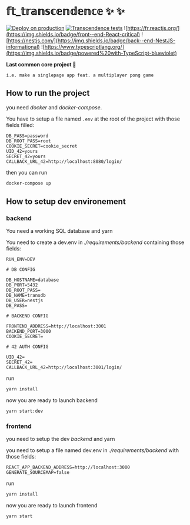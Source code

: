 # 𝕗𝕥_𝕥𝕣𝕒𝕟𝕤𝕔𝕖𝕟𝕕𝕖𝕟𝕔𝕖 ✨ ✨
[![Deploy on production](https://github.com/nouchata/ft_transcendence/actions/workflows/deploy.yml/badge.svg)](https://github.com/nouchata/ft_transcendence/actions/workflows/deploy.yml)
[![Transcendence tests](https://github.com/nouchata/ft_transcendence/actions/workflows/test.yml/badge.svg)](https://github.com/nouchata/ft_transcendence/actions/workflows/test.yml)
![https://fr.reactjs.org/](https://img.shields.io/badge/front--end-React-critical) ![https://nestjs.com/](https://img.shields.io/badge/back--end-NestJS-informational) ![https://www.typescriptlang.org/](https://img.shields.io/badge/powered%20with-TypeScript-blueviolet)

**Last common core project 🙌**

`i.e. make a singlepage app feat. a multiplayer pong game`

## How to run the project

you need _docker_ and _docker-compose_.

You have to setup a file named `.env` at the root of the project with those fields filled:

```env
DB_PASS=password
DB_ROOT_PASS=root
COOKIE_SECRET=cookie_secret
UID_42=yours
SECRET_42=yours
CALLBACK_URL_42=http://localhost:8080/login/
```

then you can run

```sh
docker-compose up
```

## How to setup dev environement

### backend

You need a working SQL database and yarn

You need to create a dev.env in _./requirements/backend_ containing those fields:
```env
RUN_ENV=DEV

# DB CONFIG

DB_HOSTNAME=database
DB_PORT=5432
DB_ROOT_PASS=
DB_NAME=transdb
DB_USER=nestjs
DB_PASS=

# BACKEND CONFIG

FRONTEND_ADDRESS=http://localhost:3001
BACKEND_PORT=3000
COOKIE_SECRET=

# 42 AUTH CONFIG

UID_42=
SECRET_42=
CALLBACK_URL_42=http://localhost:3001/login/

```

run 

```sh
yarn install
```

now you are ready to launch backend

```sh
yarn start:dev
```


### frontend

you need to setup the dev *backend* and yarn

you need to setup a file named dev.env in _./requirements/backend_ with those fields:

```
REACT_APP_BACKEND_ADDRESS=http://localhost:3000
GENERATE_SOURCEMAP=false
```

run 

```sh
yarn install
```

now you are ready to launch frontend

```sh
yarn start
```
